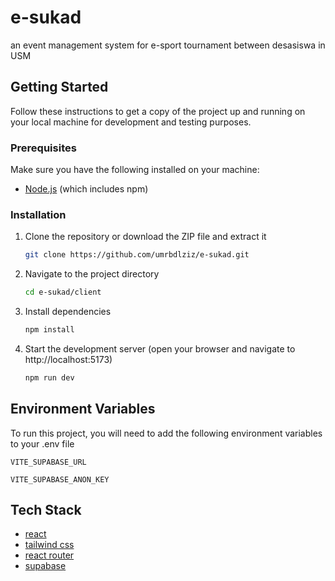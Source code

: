 # e-sukad

an event management system for e-sport tournament between desasiswa in USM

## Getting Started

Follow these instructions to get a copy of the project up and running on your local machine for development and testing purposes.

### Prerequisites

Make sure you have the following installed on your machine:

- [Node.js](https://nodejs.org/) (which includes npm)

### Installation

1. Clone the repository or download the ZIP file and extract it

   ```bash
   git clone https://github.com/umrbdlziz/e-sukad.git
   ```

2. Navigate to the project directory

   ```bash
   cd e-sukad/client
   ```

3. Install dependencies

   ```bash
   npm install
   ```

4. Start the development server (open your browser and navigate to http://localhost:5173)

   ```bash
   npm run dev
   ```

## Environment Variables

To run this project, you will need to add the following environment variables to your .env file

`VITE_SUPABASE_URL`

`VITE_SUPABASE_ANON_KEY`

## Tech Stack

- [react](https://reactjs.org/)
- [tailwind css](https://tailwindcss.com/)
- [react router](https://reactrouter.com/)
- [supabase](https://supabase.com/)
